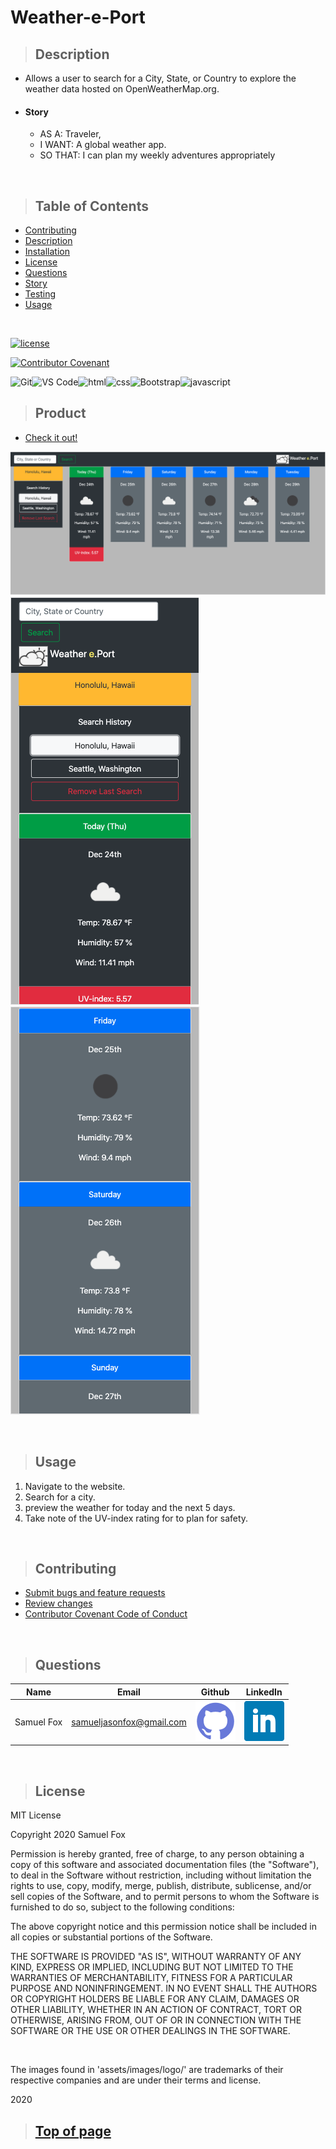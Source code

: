 
# Weather-e-Port

>## Description 

* Allows a user to search for a City, State, or Country to explore the weather data hosted on OpenWeatherMap.org.

* #### Story
    * AS A: Traveler,
    * I WANT: A global weather app.
    * SO THAT: I can plan my weekly adventures appropriately

<br>

>## Table of Contents

* [Contributing](#Contributing)
* [Description](#Description)
* [Installation](#Installation)
* [License](#License)
* [Questions](#Questions)
* [Story](#Story)
* [Testing](#Testing)
* [Usage](#Usage)
<br>

[![license](https://img.shields.io/badge/License-MIT-blue)](#License)
<br>

[![Contributor Covenant](https://img.shields.io/badge/Contributor%20Covenant-v2.0%20adopted-ff69b4.svg)](https://www.contributor-covenant.org/)
<br>

![Git](https://img.shields.io/badge/-Git-F05032?logo=git&logoColor=white)![VS Code](https://img.shields.io/badge/-VS%20Code-4D4D4D?logo=Visual%20Studio%20Code&logoColor=007ACC)![html](https://img.shields.io/badge/-HTML5-blue?logo=html5)![css](https://img.shields.io/badge/-CSS3-red?logo=css3)![Bootstrap](https://img.shields.io/badge/-Bootstrap-7952B3?logo=Bootstrap&logoColor=white)![javascript](https://img.shields.io/badge/-JavaScript-F7DF1E?logo=javascript&logoColor=black)



>## Product

* [Check it out!](https://samuelfox1.github.io/Weather-e-Port/) 

![Screenshot](./assets/images/01-LaptopView-danger-UV.png)
![Screenshot](./assets/images/03-MobileView-today.png)
![Screenshot](./assets/images/04-MobileView-5-day.png)

<br>

>## Usage

1. Navigate to the website.
2. Search for a city.
3. preview the weather for today and the next 5 days.
4. Take note of the UV-index rating for to plan for safety.

<br>

>## Contributing

* [Submit bugs and feature requests](https://github.com/samuelfox1/Weather-e-Port/issues)
* [Review changes](https://github.com/samuelfox1/Weather-e-Port/pulls)
* [Contributor Covenant Code of Conduct](https://www.contributor-covenant.org/)

<br>

>## Questions

| Name | Email  | Github  | LinkedIn |
| :--: | :----: | :-----: | :------: |
| Samuel Fox | samueljasonfox@gmail.com | [![Github](./Assets/images/logo/github.png)](https://github.com/samuelfox1) | [![LinkedIn](./Assets/images/logo/linkedin.png)](https://www.linkedin.com/in/samuel-fox-tacoma) |

<br>

>## License

MIT License

Copyright 2020 Samuel Fox

Permission is hereby granted, free of charge, to any person obtaining a copy of this software and associated documentation files (the "Software"), to deal in the Software without restriction, including without limitation the rights to use, copy, modify, merge, publish, distribute, sublicense, and/or sell copies of the Software, and to permit persons to whom the Software is furnished to do so, subject to the following conditions:

The above copyright notice and this permission notice shall be included in all copies or substantial portions of the Software.

THE SOFTWARE IS PROVIDED "AS IS", WITHOUT WARRANTY OF ANY KIND, EXPRESS OR IMPLIED, INCLUDING BUT NOT LIMITED TO THE WARRANTIES OF MERCHANTABILITY, FITNESS FOR A PARTICULAR PURPOSE AND NONINFRINGEMENT. IN NO EVENT SHALL THE AUTHORS OR COPYRIGHT HOLDERS BE LIABLE FOR ANY CLAIM, DAMAGES OR OTHER LIABILITY, WHETHER IN AN ACTION OF CONTRACT, TORT OR OTHERWISE, ARISING FROM, OUT OF OR IN CONNECTION WITH THE SOFTWARE OR THE USE OR OTHER DEALINGS IN THE SOFTWARE.

<br>

The images found in 'assets/images/logo/' are trademarks of their respective companies and are under their terms and license.
<br>

2020
<br>

>## [Top of page](#Weather-e-Port)

